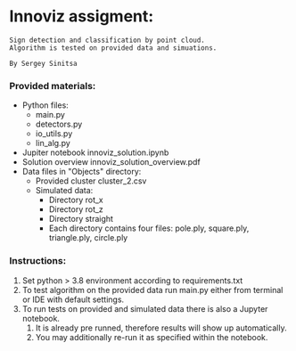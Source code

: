 # Innoviz assigment:

    Sign detection and classification by point cloud.
    Algorithm is tested on provided data and simuations.

    By Sergey Sinitsa

### Provided materials:

 - Python files:
    - main.py
    - detectors.py
    - io_utils.py
    - lin_alg.py
 - Jupiter notebook innoviz_solution.ipynb
 - Solution overview innoviz_solution_overview.pdf
 - Data files in "Objects" directory:
   - Provided cluster cluster_2.csv
   - Simulated data:
      - Directory rot_x
      - Directory rot_z
      - Directory straight
      - Each directory contains four files: pole.ply, square.ply, triangle.ply, circle.ply
   
### Instructions:

   1. Set python > 3.8 environment according to requirements.txt
   2. To test algorithm on the provided data run main.py either from terminal or IDE with default settings.
   3. To run tests on provided and simulated data there is also a Jupyter notebook.
      1. It is already pre runned, therefore results will show up automatically.
      2. You may additionally re-run it as specified within the notebook.
